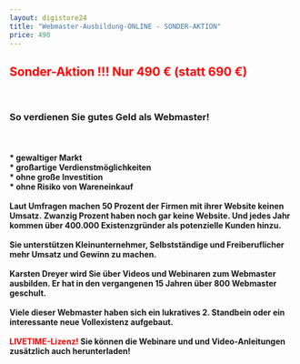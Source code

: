 ```yaml
---
layout: digistore24
title: "Webmaster-Ausbildung-ONLINE - SONDER-AKTION"
price: 490
---
```

<h2><strong><span style="color:#ff0000;">Sonder-Aktion !!!&#xA0;Nur 490 &#x20AC; (statt 690 &#x20AC;)</span></strong></h2><br>
<h3><strong>So verdienen Sie gutes Geld als Webmaster!</strong></h3><br>
<h4>* gewaltiger Markt<br>* gro&#xDF;artige Verdienstm&#xF6;glichkeiten<br>* ohne gro&#xDF;e Investition<br>* ohne Risiko von Wareneinkauf<br><br><strong>Laut Umfragen machen 50 Prozent der Firmen mit ihrer Website keinen Umsatz.&#xA0;Zwanzig Prozent haben noch gar keine Website. Und jedes Jahr kommen &#xFC;ber 400.000 Existenzgr&#xFC;nder als potenzielle Kunden hinzu.</strong><br><br>Sie unterst&#xFC;tzen Kleinunternehmer, Selbstst&#xE4;ndige und Freiberuflicher mehr Umsatz und Gewinn zu machen.<br><br><strong>Karsten Dreyer wird Sie &#xFC;ber Videos und Webinaren zum Webmaster ausbilden. Er hat in den vergangenen 15 Jahren &#xFC;ber 800 Webmaster geschult.&#xA0;<br><br></strong>Viele dieser Webmaster haben sich ein lukratives 2. Standbein oder ein interessante neue Vollexistenz aufgebaut.<br><br><span style="color:#ff0000;"><strong>LIVETIME-Lizenz! </strong></span>Sie k&#xF6;nnen die Webinare und und Video-Anleitungen zus&#xE4;tzlich auch herunterladen!&#xA0;<br><br><br></h4><br>
<h4>&#xA0;</h4>